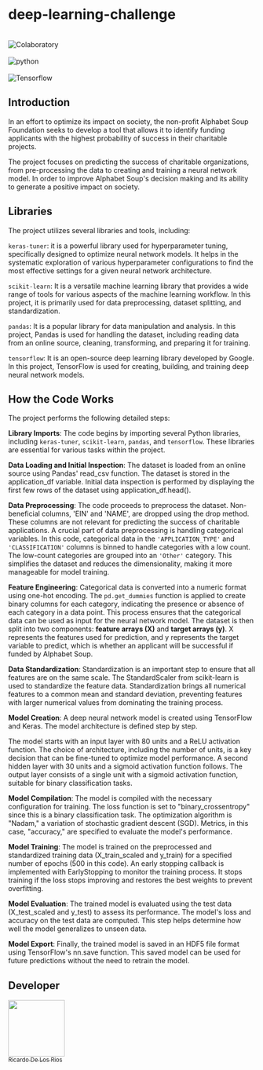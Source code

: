 # deep-learning-challenge

<div style="display: inline_block"><br/>
  <img align="center" alt="Colaboratory" src="https://img.shields.io/badge/Colab-F9AB00?style=for-the-badge&logo=googlecolab&color=525252" />

<div style="display: inline_block"><br/>
  <img align="center" alt="python" src="http://ForTheBadge.com/images/badges/made-with-python.svg" />

<div style="display: inline_block"><br/>
  <img align="center" alt="Tensorflow" src="https://img.shields.io/badge/TensorFlow-FF6F00?style=for-the-badge&logo=tensorflow&logoColor=white" />



  ## Introduction

In an effort to optimize its impact on society, the non-profit Alphabet Soup Foundation seeks to develop a tool that allows it to identify funding applicants with the highest probability of success in their charitable projects.

The project focuses on predicting the success of charitable organizations, from pre-processing the data to creating and training a neural network model. In order to improve Alphabet Soup's decision making and its ability to generate a positive impact on society.

## Libraries

The project utilizes several libraries and tools, including:

`keras-tuner`: it is a powerful library used for hyperparameter tuning, specifically designed to optimize neural network models. It helps in the systematic exploration of various hyperparameter configurations to find the most effective settings for a given neural network architecture.

`scikit-learn`: It is a versatile machine learning library that provides a wide range of tools for various aspects of the machine learning workflow. In this project, it is primarily used for data preprocessing, dataset splitting, and standardization.

`pandas`: It is a popular library for data manipulation and analysis. In this project, Pandas is used for handling the dataset, including reading data from an online source, cleaning, transforming, and preparing it for training.

`tensorflow`: It  is an open-source deep learning library developed by Google. In this project, TensorFlow is used for creating, building, and training deep neural network models.

## How the Code Works

The project performs the following detailed steps:

**Library Imports**: The code begins by importing several Python libraries, including `keras-tuner`, `scikit-learn`, `pandas`, and `tensorflow`. These libraries are essential for various tasks within the project.

**Data Loading and Initial Inspection**: The dataset is loaded from an online source using Pandas' read_csv function. The dataset is stored in the application_df variable.
Initial data inspection is performed by displaying the first few rows of the dataset using application_df.head(). 

**Data Preprocessing**: The code proceeds to preprocess the dataset. Non-beneficial columns, 'EIN' and 'NAME', are dropped using the drop method. These columns are not relevant for predicting the success of charitable applications.
A crucial part of data preprocessing is handling categorical variables. In this code, categorical data in the `'APPLICATION_TYPE'` and `'CLASSIFICATION'` columns is binned to handle categories with a low count. The low-count categories are grouped into an `'Other'` category. This simplifies the dataset and reduces the dimensionality, making it more manageable for model training.

**Feature Engineering**: Categorical data is converted into a numeric format using one-hot encoding. The `pd.get_dummies` function is applied to create binary columns for each category, indicating the presence or absence of each category in a data point. This process ensures that the categorical data can be used as input for the neural network model.
The dataset is then split into two components: **feature arrays (X)** and **target arrays (y)**. X represents the features used for prediction, and y represents the target variable to predict, which is whether an applicant will be successful if funded by Alphabet Soup.

**Data Standardization**: Standardization is an important step to ensure that all features are on the same scale. The StandardScaler from scikit-learn is used to standardize the feature data.
Standardization brings all numerical features to a common mean and standard deviation, preventing features with larger numerical values from dominating the training process.

**Model Creation**: A deep neural network model is created using TensorFlow and Keras. The model architecture is defined step by step.

The model starts with an input layer with 80 units and a ReLU activation function. The choice of architecture, including the number of units, is a key decision that can be fine-tuned to optimize model performance.
A second hidden layer with 30 units and a sigmoid activation function follows.
The output layer consists of a single unit with a sigmoid activation function, suitable for binary classification tasks.

**Model Compilation**: The model is compiled with the necessary configuration for training. The loss function is set to "binary_crossentropy" since this is a binary classification task. The optimization algorithm is "Nadam," a variation of stochastic gradient descent (SGD).
Metrics, in this case, "accuracy," are specified to evaluate the model's performance.

**Model Training**: The model is trained on the preprocessed and standardized training data (X_train_scaled and y_train) for a specified number of epochs (500 in this code).
An early stopping callback is implemented with EarlyStopping to monitor the training process. It stops training if the loss stops improving and restores the best weights to prevent overfitting.

**Model Evaluation**: The trained model is evaluated using the test data (X_test_scaled and y_test) to assess its performance. The model's loss and accuracy on the test data are computed.
This step helps determine how well the model generalizes to unseen data.

**Model Export**: Finally, the trained model is saved in an HDF5 file format using TensorFlow's nn.save function. This saved model can be used for future predictions without the need to retrain the model.

## Developer

[<img src="https://avatars.githubusercontent.com/u/133066908?v=4" width=115><br><sub>Ricardo De Los Rios</sub>](https://github.com/ricardodelosrios) 
